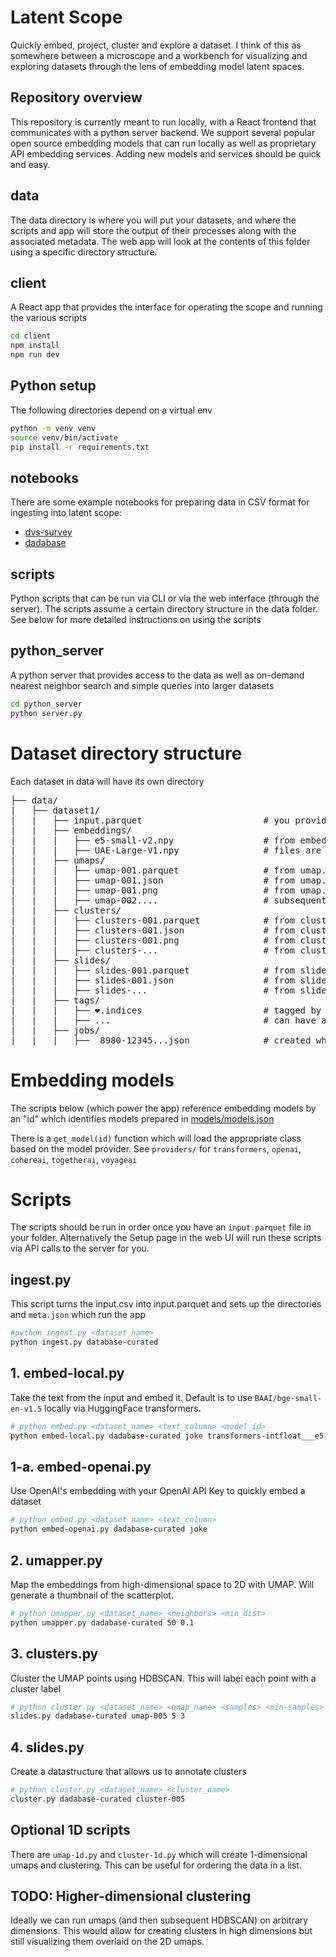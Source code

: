 # Latent Scope

Quickly embed, project, cluster and explore a dataset. I think of this as somewhere between a microscope and a workbench for visualizing and exploring datasets through the lens of embedding model latent spaces. 

## Repository overview
This repository is currently meant to run locally, with a React frontend that communicates with a python server backend. We support several popular open source embedding models that can run locally as well as proprietary API embedding services. Adding new models and services should be quick and easy.

## data
The data directory is where you will put your datasets, and where the scripts and app will store the output of their processes along with the associated metadata. The web app will look at the contents of this folder using a specific directory structure.

## client
A React app that provides the interface for operating the scope and running the various scripts 
```bash
cd client
npm install
npm run dev
```

## Python setup
The following directories depend on a virtual env

```bash
python -m venv venv
source venv/bin/activate
pip install -r requirements.txt
```

## notebooks
There are some example notebooks for preparing data in CSV format for ingesting into latent scope:
* [dvs-survey](notebooks/dvs-survey.ipynb)
* [dadabase](notebooks/dadabase.ipynb)

## scripts
Python scripts that can be run via CLI or via the web interface (through the server). The scripts assume a certain directory structure in the data folder.  
See below for more detailed instructions on using the scripts


## python_server
A python server that provides access to the data as well as on-demand nearest neighbor search and simple queries into larger datasets
```bash
cd python_server
python server.py
```

# Dataset directory structure

Each dataset in data will have its own directory
<pre>
├── data/
|   ├── dataset1/
|   |   ├── input.parquet                       # you provide this file
|   |   ├── embeddings/
|   |   |   ├── e5-small-v2.npy                 # from embed-*.py, embedding vectors
|   |   |   ├── UAE-Large-V1.npy                # files are named after the model
|   |   ├── umaps/
|   |   |   ├── umap-001.parquet                # from umap.py, x,y coordinates
|   |   |   ├── umap-001.json                   # from umap.py, params used
|   |   |   ├── umap-001.png                    # from umap.py, thumbnail of plot
|   |   |   ├── umap-002....                    # subsequent runs increment
|   |   ├── clusters/
|   |   |   ├── clusters-001.parquet            # from clusters.py, cluster labels
|   |   |   ├── clusters-001.json               # from clusters.py, params used
|   |   |   ├── clusters-001.png                # from clusters.py, thumbnail of plot
|   |   |   ├── clusters-...                    # from clusters.py, thumbnail of plot
|   |   ├── slides/
|   |   |   ├── slides-001.parquet              # from slides.py, cluster labels
|   |   |   ├── slides-001.json                 # from slides.py, cluster labels
|   |   |   ├── slides-...                      # from slides.py, thumbnail of plot
|   |   ├── tags/
|   |   |   ├── ❤️.indices                       # tagged by UI, powered by server.py
|   |   |   ├── ...                             # can have arbitrary named tags
|   |   ├── jobs/
|   |   |   ├──  8980️-12345...json              # created when job is run via web UI
</pre>

# Embedding models
The scripts below (which power the app) reference embedding models by an "id" which identifies models prepared in [models/models.json](models/models.json)

There is a `get_model(id)` function which will load the appropriate class based on the model provider. See `providers/` for `transformers`, `openai`, `cohereai`, `togetherai`, `voyageai`


# Scripts
The scripts should be run in order once you have an `input.parquet` file in your folder. Alternatively the Setup page in the web UI will run these scripts via API calls to the server for you.

## ingest.py
This script turns the input.csv into input.parquet and sets up the directories and `meta.json` which run the app

```bash
#python ingest.py <dataset_name>
python ingest.py database-curated
```

## 1. embed-local.py 
Take the text from the input and embed it. Default is to use `BAAI/bge-small-en-v1.5` locally via HuggingFace transformers.

```bash
# python embed.py <dataset_name> <text_column> <model_id>
python embed-local.py dadabase-curated joke transformers-intfloat___e5-small-v2
```

## 1-a. embed-openai.py
Use OpenAI's embedding with your OpenAI API Key to quickly embed a dataset

```bash
# python embed.py <dataset_name> <text_column>
python embed-openai.py dadabase-curated joke
```


## 2. umapper.py
Map the embeddings from high-dimensional space to 2D with UMAP. Will generate a thumbnail of the scatterplot.
```bash
# python umapper.py <dataset_name> <neighbors> <min_dist>
python umapper.py dadabase-curated 50 0.1
```


## 3. clusters.py
Cluster the UMAP points using HDBSCAN. This will label each point with a cluster label
```bash
# python cluster.py <dataset_name> <umap_name> <samples> <min-samples>
slides.py dadabase-curated umap-005 5 3
```

## 4. slides.py
Create a datastructure that allows us to annotate clusters
```bash
# python cluster.py <dataset_name> <cluster_name>
cluster.py dadabase-curated cluster-005
```


## Optional 1D scripts
There are `umap-1d.py` and `cluster-1d.py` which will create 1-dimensional umaps and clustering. This can be useful for ordering the data in a list.

## TODO: Higher-dimensional clustering
Ideally we can run umaps (and then subsequent HDBSCAN) on arbitrary dimensions. This would allow for creating clusters in high dimensions but still visualizing them overlaid on the 2D umaps.